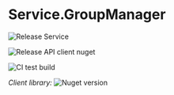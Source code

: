 # Service.GroupManager

![Release Service](https://github.com/MyJetWallet/Service.GroupManager/workflows/Release%20Service/badge.svg)

![Release API client nuget](https://github.com/MyJetWallet/Service.GroupManager/workflows/Release%20API%20client%20nuget/badge.svg)

![CI test build](https://github.com/MyJetWallet/Service.GroupManager/workflows/CI%20test%20build/badge.svg)

*Client library:* ![Nuget version](https://img.shields.io/nuget/v/MyJetWallet.Service.GroupManager.Client?label=MyJetWallet.Service.GroupManager.Client&style=social)

